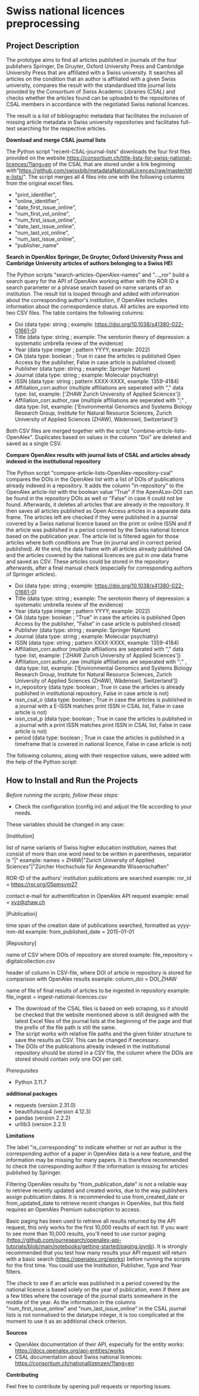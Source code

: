 Swiss national licences preprocessing
=========================

Project Description
--------------------------

The prototype aims to find all articles published in journals of the four publishers Springer, De Gruyter, Oxford University Press and Cambridge University Press that are affiliated with a Swiss university. It searches all articles on the condition that an author is affiliated with a given Swiss university, compares the result with the standardised title journal lists provided by the Consortium of Swiss Academic Libraries (CSAL) and checks whether the articles found can be uploaded to the repositories of CSAL members in accordance with the negotiated Swiss national licences.

The result is a list of bibliographic metadata that facilitates the inclusion of missing article metadata in Swiss university repositories and facilitates full-text searching for the respective articles.


**Download and merge CSAL journal lists**

The Python script "recent-CSAL-journal-lists" downloads the four first files provided on the website https://consortium.ch/title-lists-for-swiss-national-licences/?lang=en of the CSAL that are stored under a link beginning with"https://github.com/swissbib/metadataNationalLicences/raw/master/title-lists/".
The script merges all 4 files into one with the following columns from the original excel files.

- "print_identifier",
- "online_identifier",
- "date_first_issue_online",
- "num_first_vol_online",
- "num_first_issue_online",
- "date_last_issue_online", 
- "num_last_vol_online",
- "num_last_issue_online",
- "publisher_name"


**Search in OpenAlex Springer, De Gruyter, Oxford University Press and Cambridge University articles of authors belonging to a Swiss HEI**

The Python scripts "search-articles-OpenAlex-names" and "..._ror" build a search query for the API of OpenAlex working either with the ROR ID a search parameter or a phrase search based on name variants of an institution. The result list is looped through and added with information about the corresponding author's institution, if OpenAlex includes information about the correspondence status. All articles are exported into two CSV files. The table contains the following columns:

- Doi 
(data type: string ; example: https://doi.org/10.1038/s41380-022-01661-0)
- Title 
(data type: string ; example: The serotonin theory of depression: a systematic umbrella review of the evidence)                  
- Year 
(data type integer ; pattern YYYY; example: 2022)
- OA 
(data type: boolean ; True in case the articles is published Open Access by the publisher, False in case article is published closed)
- Publisher 
(data type: string ; example: Springer Nature)
- Journal
(data type: string ; example: Molecular psychiatry)
- ISSN 
(data type: string ; pattern XXXX-XXXX, example: 1359-4184)
- Affiliation_corr.author 
(multiple affiliations are seperated with "," data type: list, example: ['ZHAW Zurich University of Applied Sciences'])
- Affiliation_corr.author_raw 
(multiple affiliations are seperated with ";" , data type: list, example: ['Environmental Genomics and Systems Biology Research Group, Institute for Natural Resource Sciences, Zurich University of Applied Sciences (ZHAW), Wädenswil, Switzerland'])

Both CSV files are merged together with the script "combine-article-lists-OpenAlex". Duplicates based on values in the column "Doi" are deleted and saved as a single CSV.


**Compare OpenAlex results with journal lists of CSAL and articles already indexed in the institutional repository**

The Python script "compare-article-lists-OpenAlex-repository-csal" compares the DOIs in the OpenAlex list with a list of DOIs of publications already indexed in a repository. It adds the column "in-repository" to the OpenAlex article-list with the boolean value "True" if the ApenALex-DOI can be found in the repository DOIs as well or "False" in case it could not be found. Afterwards, it deletes all articles that are already in the repository. 
It then saves all articles published as Open Access articles in a separate data frame. The articles left are checked if they were published in a journal covered by a Swiss national licence based on the print or online ISSN and if the article was published in a period covered by the Swiss national licence based on the publication year. The article list is filtered again for those articles where both conditions are True (in journal and in correct period published). At the end, the data frame with all articles already published OA and the articles covered by the national licences are put in one data frame and saved as CSV. These articles could be stored in the repository afterwards, after a final manual check (especially for corresponding authors of Springer articles).

- Doi 
(data type: string ; example: https://doi.org/10.1038/s41380-022-01661-0)
- Title 
(data type: string ; example: The serotonin theory of depression: a systematic umbrella review of the evidence)                  
- Year 
(data type integer ; pattern YYYY; example: 2022)
- OA 
(data type: boolean ; "True" in case the articles is published Open Access by the publisher, "False" in case article is published closed)
- Publisher 
(data type: string ; example: Springer Nature)
- Journal
(data type: string ; example: Molecular psychiatry)
- ISSN 
(data type: string ; pattern XXXX-XXXX, example: 1359-4184)
- Affiliation_corr.author 
(multiple affiliations are seperated with "," data type: list, example: ['ZHAW Zurich University of Applied Sciences'])
- Affiliation_corr.author_raw 
(multiple affiliations are seperated with ";" , data type: list, example: ['Environmental Genomics and Systems Biology Research Group, Institute for Natural Resource Sciences, Zurich University of Applied Sciences (ZHAW), Wädenswil, Switzerland'])
- in_repository
(data type: boolean ; True in case the articles is already published in institutional repository, False in case article is not)
- issn_csal_o
(data type: boolean ; True in case the articles is published in a journal with a E-ISSN matches print ISSN in CSAL list, False in case article is not)
- issn_csal_p
(data type: boolean ; True in case the articles is published in a journal with a print ISSN matches print ISSN in CSAL list, False in case article is not)
- period
(data type: boolean ; True in case the articles is published in a timeframe that is covered in national licence, False in case article is not)

The following columns, along with their respective values, were added with the help of the Python script:




How to Install and Run the Projects
--------------------------

_Before running the scripts, follow these steps:_

- Check the configuration (config.ini) and adjust the file according to your needs.

These variables should be changed in any case:

[Institution]

list of name variants of Swiss higher education institution, names that consist of more than one word need to be written in parentheses, separator is "|"
example: names = ZHAW|"Zurich University of Applied Sciences"|"Zürcher Hochschule für Angewandte Wissenschaften"


ROR-ID of the authors' institution publications are searched
example: ror_id = https://ror.org/05pmsvm27


contact e-mail for authentification in OpenAlex API request
example: email = xyz@zhaw.ch



[Publication]

time span of the creation date of publications searched, formatted as yyyy-mm-dd
example: from_published_date = 2015-01-01



[Repository]

name of CSV where DOIs of repository are stored
example: file_repository = digitalcollection.csv

header of column in CSV-file, where DOI of article in repository is stored for comparison with OpenAlex results
example: column_doi = DOI_ZHAW

name of file of final results of articles to be ingested in repository
example: file_ingest = ingest-national-licences.csv


- The download of the CSAL files is based on web scraping, so it should be checked that the website mentioned above is still designed with the latest Excel files of the journal lists at the beginning of the page and that the prefix of the file path is still the same.
- The script works with relative file paths and the given folder structure to save the results as CSV. This can be changed if necessary.
- The DOIs of the publications already indexed in the institutional repository should be stored in a CSV file, the column where the DOIs are stored should contain only one DOI per cell.


_Prerequisites_

- Python 3.11.7

**additional packages**

- requests (version 2.31.0)
- beautifulsoup4 (version 4.12.3)
- pandas (version 2.2.2)
- urllib3 (version 2.2.1)

**Limitations**

The label "is_corresponding" to indicate whether or not an author is the corresponding author of a paper in OpenAlex data is a new feature, and the information may be missing for many papers. It is therefore recommended to check the corresponding author if the information is missing for articles published by Springer.

Filtering OpenAlex results by "from_publication_date" is not a reliable way to retrieve recently updated and created works, due to the way publishers assign publication dates. It is recommended to use from_created_date or from_updated_date to retrieve recent changes in OpenAlex, but this field requires an OpenAlex Premium subscription to access.

Basic paging has been used to retrieve all results returned by the API request, this only works for the first 10,000 results of each list. If you want to see more than 10,000 results, you'll need to use cursor paging (https://github.com/ourresearch/openalex-api-tutorials/blob/main/notebooks/getting-started/paging.ipynb). It is strongly recommended that you test how many results your API request will return with a basic search (https://openalex.org/works) before running the scripts for the first time. You could use the Institution, Publisher, Type and Year filters.

The check to see if an article was published in a period covered by the national licence is based solely on the year of publication, even if there are a few titles where the coverage of the journal starts somewhere in the middle of the year. As the information in the columns "num_first_issue_online" and "num_last_issue_online" in the CSAL journal lists is not normalised to the datatype integer, it is too complicated at the moment to use it as an additional check criterion.


**Sources**

- OpenAlex documentation of their API, especially for the entity works: https://docs.openalex.org/api-entities/works 
- CSAL documentation about Swiss national licences: https://consortium.ch/nationallizenzen/?lang=en


**Contributing**

Feel free to contribute by opening pull requests or reporting issues.
